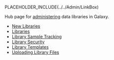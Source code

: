 PLACEHOLDER_INCLUDE(../../Admin/LinkBox)

Hub page for [administering](../../Admin) data libraries in Galaxy.

* [New Libraries](NewLibraries)
* [Libraries](Libraries)
* [Library Sample Tracking](LibrarySampleTracking)
* [Library Security](LibrarySecurity)
* [Library Templates](LibraryTemplates)
* [Uploading Library Files](UploadingLibraryFiles)

